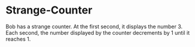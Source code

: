 # Strange-Counter
Bob has a strange counter. At the first second, it displays the number 3. Each second, the number displayed by the counter decrements by 1 until it reaches 1.
